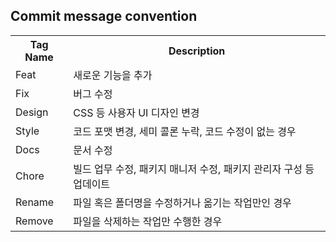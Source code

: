 <h2>Commit message convention</h2>
    <table>
      <tr>
        <th>Tag Name</th>
        <th>Description</th>
      </tr>
      <tr>
        <td>Feat</td>
        <td>새로운 기능을 추가</td>
      </tr>
      <tr>
        <td>Fix</td>
        <td>버그 수정</td>
      </tr>
      <tr>
        <td>Design</td>
        <td>CSS 등 사용자 UI 디자인 변경</td>
      </tr>
      <tr>
        <td>Style</td>
        <td>코드 포맷 변경, 세미 콜론 누락, 코드 수정이 없는 경우</td>
      </tr>
      <tr>
        <td>Docs</td>
        <td>문서 수정</td>
      </tr>
      <tr>
        <td>Chore</td>
        <td>빌드 업무 수정, 패키지 매니저 수정, 패키지 관리자 구성 등 업데이트</td>
      </tr>
      <tr>
        <td>Rename</td>
        <td>파일 혹은 폴더명을 수정하거나 옮기는 작업만인 경우</td>
      </tr>
      <tr>
        <td>Remove</td>
        <td>파일을 삭제하는 작업만 수행한 경우</td>
      </tr>
    </table>
